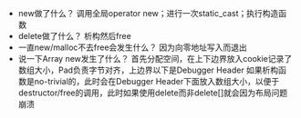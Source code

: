 - new做了什么？
调用全局operator new；进行一次static_cast；执行构造函数
- delete做了什么？
析构然后free
- 一直new/malloc不去free会发生什么？
因为向零地址写入而退出
- 说一下Array new发生了什么？
首先分配空间，在上下边界放入cookie记录了数组大小，Pad负责字节对齐，上边界以下是Debugger Header
如果析构函数是no-trivial的，此时会在Debugger Header下面放入数组大小，以便于destructor/free的调用，此时如果使用delete而非delete[]就会因为布局问题崩溃